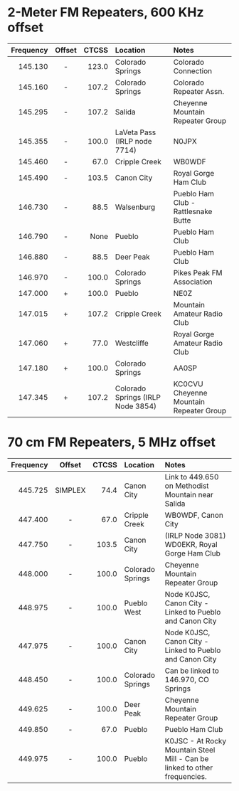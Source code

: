 2-Meter FM Repeaters, 600 KHz offset
====================================

|Frequency|Offset|CTCSS|Location|Notes|
|---------:|:-------:|-----:|:--------|:-------|
|145.130|-|123.0|Colorado Springs|Colorado Connection|
|145.160|-|107.2|Colorado Springs|Colorado Repeater Assn.|
|145.295|-|107.2|Salida|Cheyenne Mountain Repeater Group|
|145.355|-|100.0|LaVeta Pass (IRLP node 7714)|<span class="callsign">N0JPX</span>|
|145.460|-|67.0|Cripple Creek|<span class="callsign">WB0WDF</span>|
|145.490|-|103.5|Canon City|Royal Gorge Ham Club|
|146.730|-|88.5|Walsenburg|Pueblo Ham Club - Rattlesnake Butte|
|146.790|-|None|Pueblo|Pueblo Ham Club|
|146.880|-|88.5|Deer Peak|Pueblo Ham Club|
|146.970|-|100.0|Colorado Springs|Pikes Peak FM Association|
|147.000|+|100.0|Pueblo|<span class="callsign">NE0Z</span>|
|147.015|+|107.2|Cripple Creek|Mountain Amateur Radio Club|
|147.060|+|77.0|Westcliffe|Royal Gorge Amateur Radio Club|
|147.180|+|100.0|Colorado Springs|<span class="callsign">AA0SP</span>|
|147.345|+|107.2|Colorado Springs (IRLP Node 3854)|<span class="callsign">KC0CVU</span> Cheyenne Mountain Repeater Group|


70 cm FM Repeaters, 5 MHz offset
================================

|Frequency|Offset|CTCSS|Location|Notes|
|---------:|:-------:|-----:|:--------|:-------|
|445.725|SIMPLEX|74.4|Canon City|Link to 449.650 on Methodist Mountain near Salida|
|447.400|-|67.0|Cripple Creek|<span class="callsign">WB0WDF</span>, Canon City|
|447.750|-|103.5|Canon City|(IRLP Node 3081) <span class="callsign">WD0EKR</span>, Royal Gorge Ham Club|
|448.000|-|100.0|Colorado Springs|Cheyenne Mountain Repeater Group|
|448.975|-|100.0|Pueblo West|Node <span class="callsign">K0JSC</span>, Canon City - Linked to Pueblo and Canon City|
|447.975|-|100.0|Canon City|Node <span class="callsign">K0JSC</span>, Canon City - Linked to Pueblo and Canon City|
|448.450|-|100.0|Colorado Springs|Can be linked to 146.970, CO Springs|
|449.625|-|100.0|Deer Peak|Cheyenne Mountain Repeater Group|
|449.850|-|67.0|Pueblo|Pueblo Ham Club|
|449.975|-|100.0|Pueblo|<span class="callsign">K0JSC</span> - At Rocky Mountain Steel Mill - Can be linked to other frequencies.|
